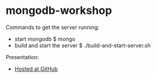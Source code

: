 mongodb-workshop
================

Commands to get the server running: 
- start mongodb
$ mongo
- build and start the server
$ ./build-and-start-server.sh

Presentation:
- [Hosted at GitHub](http://mikaelvik.github.io/mongodb-workshop/presentation/index.html)
